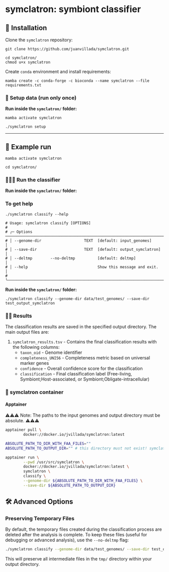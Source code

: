# symclatron: symbiont classifier

## 💾 Installation

Clone the `symclatron` repository:

```{shell}
git clone https://github.com/juanvillada/symclatron.git
```

```{bash}
cd symclatron/
chmod u+x symclatron
```

Create `conda` environment and install requirements:

```{bash}
mamba create -c conda-forge -c bioconda --name symclatron --file requirements.txt
```

### 💽  Setup data (run only once)

**Run inside the `symclatron/` folder:**

```{shell}
mamba activate symclatron
```

```{shell}
./symclatron setup
```

_______

## 🚀 Example run

```{shell}
mamba activate symclatron
```

```{shell}
cd symclatron/
```

### 👷🏻‍♀️  Run the classifier

**Run inside the `symclatron/` folder:**

### To get help

```{bash}
./symclatron classify --help

# Usage: symclatron classify [OPTIONS]
#
# ╭─ Options ───────────────────────────────────────────────────────────────────────────────────╮
# │ --genome-dir                   TEXT  [default: input_genomes]                               │
# │ --save-dir                     TEXT  [default: output_symclatron]                           │
# │ --deltmp        --no-deltmp          [default: deltmp]                                      │
# │ --help                               Show this message and exit.                            │
# ╰─────────────────────────────────────────────────────────────────────────────────────────────╯

```

**Run inside the `symclatron/` folder:**

```{shell}
./symclatron classify --genome-dir data/test_genomes/ --save-dir test_output_symclatron
```

### 🕺🏻 Results

The classification results are saved in the specified output directory. The main output files are:

1. `symclatron_results.tsv` - Contains the final classification results with the following columns:
   - `taxon_oid` - Genome identifier
   - `completeness_UNI56` - Completeness metric based on universal marker genes
   - `confidence` - Overall confidence score for the classification
   - `classification` - Final classification label (Free-living, Symbiont;Host-associated, or Symbiont;Obligate-intracellular)

### 🐳 symclatron container

#### Apptainer

⚠️⚠️⚠️ Note: The paths to the input genomes and output directory must be absolute. ⚠️⚠️⚠️

```bash
apptainer pull \
        docker://docker.io/jvillada/symclatron:latest

ABSOLUTE_PATH_TO_DIR_WITH_FAA_FILES=""
ABSOLUTE_PATH_TO_OUTPUT_DIR="" # this directory must not exist! symclatron will create it.

apptainer run \
        --pwd /usr/src/symclatron \
        docker://docker.io/jvillada/symclatron:latest \
        symclatron \
        classify \
        --genome-dir ${ABSOLUTE_PATH_TO_DIR_WITH_FAA_FILES} \
        --save-dir ${ABSOLUTE_PATH_TO_OUTPUT_DIR}
```

## 🛠️ Advanced Options

### Preserving Temporary Files

By default, the temporary files created during the classification process are deleted after the analysis is complete. To keep these files (useful for debugging or advanced analysis), use the `--no-deltmp` flag:

```bash
./symclatron classify --genome-dir data/test_genomes/ --save-dir test_output_symclatron --no-deltmp
```

This will preserve all intermediate files in the `tmp/` directory within your output directory.